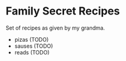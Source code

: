 # Family Secret Recipes

Set of recipes as given by my grandma. 

* pizas (TODO)
* sauses (TODO)
* reads (TODO)
